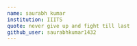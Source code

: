 ```yaml
---
name: saurabh kumar
institution: IIITS
quote: never give up and fight till last
github_user: saurabhkumar1432
---
```


